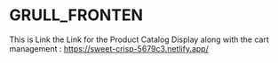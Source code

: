# GRULL_FRONTEN
This is Link the Link for the Product Catalog Display along with the cart management : https://sweet-crisp-5679c3.netlify.app/
